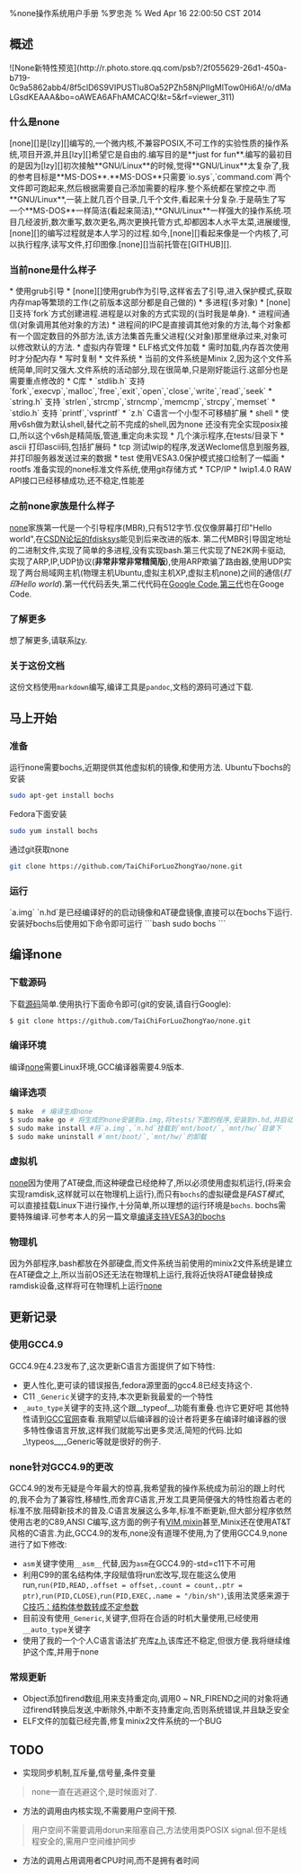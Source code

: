 %none操作系统用户手册
%罗忠尧
% Wed Apr 16 22:00:50 CST 2014

[源码]: https://github.com/TaiChiForLuoZhongYao/none
[none]: https://github.com/TaiChiForLuoZhongYao/none
[GITHUB]: https://github.com/TaiChiForLuoZhongYao/none
[lzy]: mail:LuoZhongYao@gmail.com

<h2 id="overview">概述</h2>
![None新特性预览](http://r.photo.store.qq.com/psb?/2f055629-26d1-450a-b719-0c9a5862abb4/8f5clD6S9VIPUSTIu8Oa52PZh58NjPIIgMlTow0Hi6A!/o/dMaLGsdKEAAA&bo=oAWEA6AFhAMCACQ!&t=5&rf=viewer_311)

<h3 id="what-is-fuck">什么是none</h3>
[none][]是[lzy][]编写的,一个微内核,不兼容POSIX,不可工作的实验性质的操作系统,项目开源,并且[lzy][]希望它是自由的.编写目的是**just for fun**.编写的最初目的是因为[lzy][]初次接触**GNU/Linux**的时候,觉得**GNU/Linux**太复杂了,我的参考目标是**MS-DOS**.**MS-DOS**只需要`io.sys`,`command.com`两个文件即可跑起来,然后根据需要自己添加需要的程序.整个系统都在掌控之中.而**GNU/Linux**,一装上就几百个目录,几千个文件,看起来十分复杂.于是萌生了写一个**MS-DOS**一样简洁(看起来简洁),**GNU/Linux**一样强大的操作系统.项目几经波折,数次重写,数次更名,两次更换托管方式,却都因本人水平太菜,进展缓慢,[none][]的编写过程就是本人学习的过程.如今,[none][]看起来像是一个内核了,可以执行程序,读写文件,打印图像.[none][]当前托管在[GITHUB][].

<h3 id="schedule">当前none是什么样子</h3>
*  使用grub引导
    * [none][]使用grub作为引导,这样省去了引导,进入保护模式,获取内存map等繁琐的工作(之前版本这部分都是自己做的)
*  多进程(多对象)
    * [none][]支持`fork`方式创建进程.进程是以对象的方式实现的(当时我是单身).
*  进程间通信(对象调用其他对象的方法)
    * 进程间的IPC是直接调其他对象的方法,每个对象都有一个固定数目的外部方法,该方法集首先重父进程(父对象)那里继承过来,对象可以修改默认的方法.
*  虚拟内存管理
    * ELF格式文件加载
    * 需时加载,内存首次使用时才分配内存
    * 写时复制
*  文件系统
    * 当前的文件系统是Minix 2,因为这个文件系统简单,同时又强大.文件系统的活动部分,现在很简单,只是刚好能运行.这部分也是需要重点修改的
*  C库
    * `stdlib.h` 支持 `fork`,`execvp`,`malloc`,`free`,`exit`,`open`,`close`,`write`,`read`,`seek`
    * `string.h` 支持 `strlen`,`strcmp`,`strncmp`,`memcmp`,`strcpy`,`memset`
    * `stdio.h`  支持 `printf`,`vsprintf`
    * `z.h` C语言一个小型不可移植扩展
*  shell
    * 使用v6sh做为默认shell,替代之前不完成的shell,因为none 还没有完全实现posix接口,所以这个v6sh是精简版,管道,重定向未实现
*  几个演示程序,在tests/目录下
    * ascii 打印ascii码,包括扩展码
    * tcp 测试lwip的程序,发送Weclome信息到服务器,并打印服务器发送过来的数据
    * test 使用VESA3.0保护模式接口绘制了一幅画
    * rootfs 准备实现的none标准文件系统,使用git存储方式
* TCP/IP
    * lwip1.4.0 RAW API接口已经移植成功,还不稳定,性能差

<h3 id="befora">之前none家族是什么样子</h3>

[none][]家族第一代是一个引导程序(MBR),只有512字节.仅仅像屏幕打印"Hello world",在[CSDN论坛的fdisksys](http://bbs.csdn.net/topics/340013748)能见到后来改进的版本.
第二代MBR引导固定地址的二进制文件,实现了简单的多进程,没有实现bash.第三代实现了NE2K网卡驱动,实现了ARP,IP,UDP协议(**非常非常非常精简版**),使用ARP欺骗了路由器,使用UDP实现了两台局域网主机(物理主机Ubuntu,虚拟主机XP,虚拟主机none)之间的通信(*打印Hello world*).第一代代码丢失,第二代代码在[Google Code](https://code.google.com/p/osgml/),[第三代](https://code.google.com/p/gml-vm/)也在Googe Code.

<h3 id="learn-more">了解更多</h3>

想了解更多,请联系[lzy][].

<h3 id="about-this">关于这份文档</h3>

这份文档使用`markdown`编写,编译工具是`pandoc`,文档的源码可通过[](https://naiz.biz/none/user-manual.md)下载.

<h2 id='now-start'>马上开始</h2>

<h3 id='prepare'>准备</h3>
运行none需要bochs,近期提供其他虚拟机的镜像,和使用方法.
Ubuntu下bochs的安装

```bash
sudo apt-get install bochs
```
Fedora下面安装

```bash
sudo yum install bochs
```

通过git获取none
```bash
git clone https://github.com/TaiChiForLuoZhongYao/none.git
```

<h3 id='run'>运行</h3>
`a.img` `n.hd`是已经编译好的的启动镜像和AT硬盘镜像,直接可以在bochs下运行.安装好bochs后使用如下命令即可运行
```bash
sudo bochs
```

<h2 id="compile">编译none</h2>

<h3 id="download">下载源码</h3>

下载[源码][]简单.使用执行下面命令即可(git的安装,请自行Google):

```bash
$ git clone https://github.com/TaiChiForLuoZhongYao/none.git
```

<h3 id="env">编译环境</h3>

编译[none][]需要Linux环境,GCC编译器需要4.9版本.

<h3 id="compile-option">编译选项</h3>

```bash
$ make  # 编译生成none
$ sudo make go # 将生成的none安装到a.img,将tests/下面的程序,安装到n.hd,并启动bochs运行
$ sudo make install #将`a.img`,`n.hd`挂载到`mnt/boot/`,`mnt/hw/`目录下
$ sudo make uninstall #`mnt/boot/`,`mnt/hw/`的卸载
```
<h3 id="bochs">虚拟机</h3>

[none][]因为使用了AT硬盘,而这种硬盘已经绝种了,所以必须使用虚拟机运行,(将来会实现ramdisk,这样就可以在物理机上运行),而只有`bochs`的虚拟硬盘是*FAST模式*,可以直接挂载Linux下进行操作,十分简单,所以理想的运行环境是`bochs`.
bochs需要特殊编译.可参考本人的另一篇文章[编译支持VESA3的bochs](http://www.cnblogs.com/-lzy/p/3486142.html)
<h3 id="pc">物理机</h3>

因为外部程序,bash都放在外部硬盘,而文件系统当前使用的minix2文件系统是建立在AT硬盘之上,所以当前OS还无法在物理机上运行,我将近快将AT硬盘替换成ramdisk设备,这样将可在物理机上运行[none][]

<h2 id="wiki">更新记录</h2>
<h3 id="gcc">使用GCC4.9</h3>

GCC4.9在4.23发布了,这次更新C语言方面提供了如下特性:

*   更人性化,更可读的错误报告,fedora源里面的gcc4.8已经支持这个.
*   C11 `_Generic`关键字的支持,本次更新我最爱的一个特性
*   `_auto_type`关键字的支持,这个跟\_\_typeof\_\_功能有重叠.也许它更好吧
其他特性请到[GCC官网](http://gcc.gnu.org)查看.我期望以后编译器的设计者将更多在编译时编译器的很多特性像语言开放,这样我们就能写出更多灵活,简短的代码.比如\_\typeos\_\_,\_Generic等就是很好的例子.

<h3 id="for-gcc4.9">none针对GCC4.9的更改</h3>

GCC4.9的发布无疑是今年最大的惊喜,我希望我的操作系统成为前沿的跟上时代的,我不会为了兼容性,移植性,而舍弃C语言,开发工具更简便强大的特性抱着古老的标准不放.阻碍新技术的普及.C语言发展这么多年,标准不断更新,但大部分程序依然使用古老的C89,ANSI C编写,这方面的例子有[VIM](http://vim.org),[mixin](http://minix3.org)甚至,Minix还在使用AT&T风格的C语言.为此,GCC4.9的发布,none没有道理不使用,为了使用GCC4.9,none进行了如下修改:

*   `asm`关键字使用`__asm__`代替,因为`asm`在GCC4.9的-std=c11下不可用
*   利用C99的匿名结构体,字段赋值将run宏改写,现在能这么使用run,`run(PID,READ,.offset = offset,.count = count,.ptr = ptr)`,`run(PID,CLOSE)`,`run(PID,EXEC,.name = "/bin/sh")`,该用法灵感来源于[C技巧：结构体参数转成不定参数](http://coolbash.cn/articles/2801.html)
*   目前没有使用`_Generic`,关键字,但将在合适的时机大量使用,已经使用`__auto_type`关键字
*   使用了我的一个个人C语言语法扩充库[z.h](https://github.com/TaiChiForLuoZhongYao/lambda),该库还不稳定,但很方便.我将继续维护这个库,并用于none

<h3 id="normal-update">常规更新</h3>

*   Object添加firend数组,用来支持重定向,调用0 ~ NR\_FIREND之间的对象将通过firend转换后发送,中断除外,中断不支持重定向,否则系统错误,并且缺乏安全
*   ELF文件的加载已经完善,修复minix2文件系统的一个BUG

<h2 id="todo">TODO</h2>

* 实现同步机制,互斥量,信号量,条件变量
> none一直在逃避这个,是时候面对了.
* 方法的调用由内核实现,不需要用户空间干预.
> 用户空间不需要调用dorun来阻塞自己,方法使用类POSIX signal.但不是线程安全的,需用户空间维护同步
* 方法的调用占用调用者CPU时间,而不是拥有者时间
